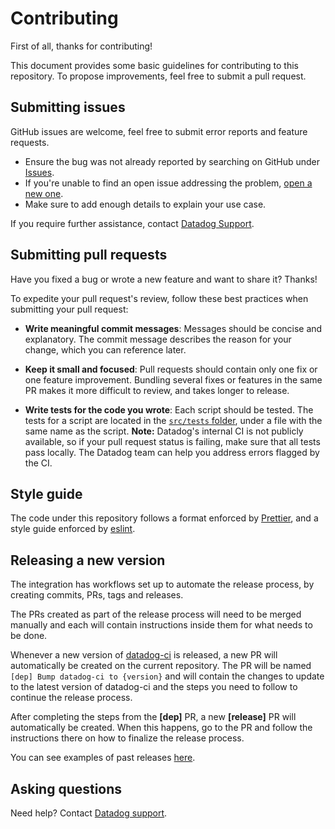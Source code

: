 # Contributing

First of all, thanks for contributing!

This document provides some basic guidelines for contributing to this repository. To propose improvements, feel free to submit a pull request.

## Submitting issues

GitHub issues are welcome, feel free to submit error reports and feature requests.

- Ensure the bug was not already reported by searching on GitHub under [Issues](https://github.com/DataDog/datadog-ci-azure-devops/issues).
- If you're unable to find an open issue addressing the problem, [open a new one](https://github.com/DataDog/datadog-ci-azure-devops/issues/new/choose).
- Make sure to add enough details to explain your use case.

If you require further assistance, contact [Datadog Support](https://docs.datadoghq.com/help/).

## Submitting pull requests

Have you fixed a bug or wrote a new feature and want to share it? Thanks!

To expedite your pull request's review, follow these best practices when submitting your pull request:

- **Write meaningful commit messages**: Messages should be concise and explanatory. The commit message describes the reason for your change, which you can reference later.

- **Keep it small and focused**: Pull requests should contain only one fix or one feature improvement. Bundling several fixes or features in the same PR makes it more difficult to review, and takes longer to release.

- **Write tests for the code you wrote**: Each script should be tested. The tests for a script are located in the [`src/tests` folder](https://github.com/DataDog/datadog-ci-azure-devops/tree/main/src/tests), under a file with the same name as the script.
  **Note:** Datadog's internal CI is not publicly available, so if your pull request status is failing, make sure that all tests pass locally. The Datadog team can help you address errors flagged by the CI.

## Style guide

The code under this repository follows a format enforced by [Prettier](https://prettier.io/), and a style guide enforced by [eslint](https://eslint.org/docs/rules/).

## Releasing a new version

The integration has workflows set up to automate the release process, by creating commits, PRs, tags and releases.

The PRs created as part of the release process will need to be merged manually and each will contain instructions inside them for what needs to be done.

Whenever a new version of [datadog-ci](https://github.com/DataDog/datadog-ci) is released, a new PR will automatically be created on the current repository. The PR will be named `[dep] Bump datadog-ci to {version}` and will contain the changes to update to the latest version of datadog-ci and the steps you need to follow to continue the release process.

After completing the steps from the **[dep]** PR, a new **[release]** PR will automatically be created. When this happens, go to the PR and follow the instructions there on how to finalize the release process.

You can see examples of past releases [here](https://github.com/DataDog/datadog-ci-azure-devops/pulls?q=is%3Apr+is%3Aclosed+%28%22%5Bdep%5D+Bump+datadog-ci%22+OR+%22%5Brelease%3Aminor%22%29+).

## Asking questions

Need help? Contact [Datadog support](https://docs.datadoghq.com/help/).
